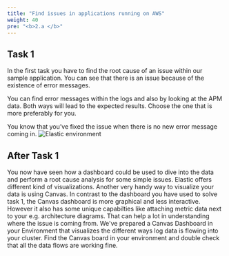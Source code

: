 ```yaml
---
title: "Find issues in applications running on AWS"
weight: 40
pre: "<b>2.a </b>"
---
```

## Task 1

In the first task you have to find the root cause of an issue within our sample application. You can see that there is an issue because of the existence of error messages.

You can find error messages within the logs and also by looking at the APM data. Both ways will lead to the expected results. Choose the one that is more preferably for you. 

You know that you’ve fixed the issue when there is no new error message coming in.
![Elastic environment](/images/task1-solution.png)

## After Task 1

You now have seen how a dashboard could be used to dive into the data and perform a root cause analysis for some simple issues. Elastic offers different kind of visualizations. Another very handy way to visualize your data is using Canvas. In contrast to the dashboard you have used to solve task 1, the Canvas dashboard is more graphical and less interactive. However it also has some unique capabilties like attaching metric data next to your e.g. architecture diagrams. That can help a lot in understanding where the issue is coming from.
We've prepared a Canvas Dashboard in your Environment that visualizes the different ways log data is flowing into your cluster. Find the Canvas board in your environment and double check that all the data flows are working fine.  

